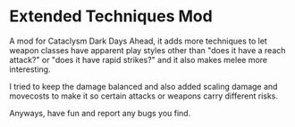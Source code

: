 # Extended Techniques Mod
A mod for Cataclysm Dark Days Ahead, it adds more techniques to let weapon classes have apparent play styles other than "does it have a reach attack?" or "does it have rapid strikes?" and it also makes melee more interesting.

I tried to keep the damage balanced and also added scaling damage and movecosts to make it so certain attacks or weapons carry different risks.

Anyways, have fun and report any bugs you find.
